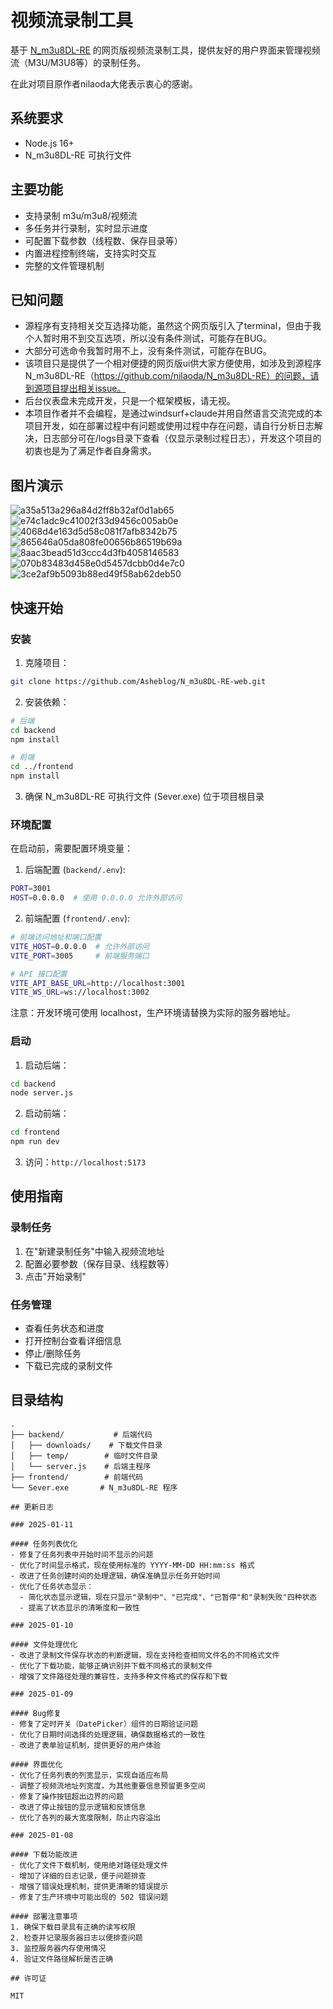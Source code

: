 # 视频流录制工具

基于 [N_m3u8DL-RE](https://github.com/nilaoda/N_m3u8DL-RE) 的网页版视频流录制工具，提供友好的用户界面来管理视频流（M3U/M3U8等）的录制任务。

在此对项目原作者nilaoda大佬表示衷心的感谢。

## 系统要求

- Node.js 16+
- N_m3u8DL-RE 可执行文件

## 主要功能

- 支持录制 m3u/m3u8/视频流
- 多任务并行录制，实时显示进度
- 可配置下载参数（线程数、保存目录等）
- 内置进程控制终端，支持实时交互
- 完整的文件管理机制

## 已知问题

 - 源程序有支持相关交互选择功能，虽然这个网页版引入了terminal，但由于我个人暂时用不到交互选项，所以没有条件测试，可能存在BUG。
 - 大部分可选命令我暂时用不上，没有条件测试，可能存在BUG。
 - 该项目只是提供了一个相对便捷的网页版ui供大家方便使用，如涉及到源程序N_m3u8DL-RE（https://github.com/nilaoda/N_m3u8DL-RE）的问题，请到源项目提出相关issue。
 - 后台仪表盘未完成开发，只是一个框架模板，请无视。
 - 本项目作者并不会编程，是通过windsurf+claude并用自然语言交流完成的本项目开发，如在部署过程中有问题或使用过程中存在问题，请自行分析日志解决，日志部分可在/logs目录下查看（仅显示录制过程日志），开发这个项目的初衷也是为了满足作者自身需求。

## 图片演示
![a35a513a296a84d2ff8b32af0d1ab65](https://github.com/user-attachments/assets/4c798bec-fea5-46cb-9751-aac99c31604d)
![e74c1adc9c41002f33d9456c005ab0e](https://github.com/user-attachments/assets/55a39c60-bbcb-49c5-884c-f56ffda7b019)
![4068d4e163d5d58c081f7afb8342b75](https://github.com/user-attachments/assets/c62b01f1-2509-4116-bff8-29356a5831dd)
![865646a05da808fe00656b86519b69a](https://github.com/user-attachments/assets/98cadd08-39d2-4d20-98a4-7abdb16b2818)
![8aac3bead51d3ccc4d3fb4058146583](https://github.com/user-attachments/assets/f0786543-bc7d-498f-8b4f-d8d66e3503e6)
![070b83483d458e0d5457dcbb0d4e7c0](https://github.com/user-attachments/assets/9cf79bd4-87c6-45f2-8995-40776e5253dd)
![3ce2af9b5093b88ed49f58ab62deb50](https://github.com/user-attachments/assets/e6b1586f-2646-49f6-b437-3f5d605eecba)

## 快速开始

### 安装

1. 克隆项目：
```bash
git clone https://github.com/Asheblog/N_m3u8DL-RE-web.git
```

2. 安装依赖：
```bash
# 后端
cd backend
npm install

# 前端
cd ../frontend
npm install
```

3. 确保 N_m3u8DL-RE 可执行文件 (Sever.exe) 位于项目根目录

### 环境配置

在启动前，需要配置环境变量：

1. 后端配置 (`backend/.env`):
```bash
PORT=3001
HOST=0.0.0.0  # 使用 0.0.0.0 允许外部访问
```

2. 前端配置 (`frontend/.env`):
```bash
# 前端访问地址和端口配置
VITE_HOST=0.0.0.0  # 允许外部访问
VITE_PORT=3005     # 前端服务端口

# API 接口配置
VITE_API_BASE_URL=http://localhost:3001
VITE_WS_URL=ws://localhost:3002
```

注意：开发环境可使用 localhost，生产环境请替换为实际的服务器地址。

### 启动

1. 启动后端：
```bash
cd backend
node server.js
```

2. 启动前端：
```bash
cd frontend
npm run dev
```

3. 访问：`http://localhost:5173`

## 使用指南

### 录制任务

1. 在"新建录制任务"中输入视频流地址
2. 配置必要参数（保存目录、线程数等）
3. 点击"开始录制"

### 任务管理

- 查看任务状态和进度
- 打开控制台查看详细信息
- 停止/删除任务
- 下载已完成的录制文件

## 目录结构

```
.
├── backend/           # 后端代码
│   ├── downloads/    # 下载文件目录
│   ├── temp/        # 临时文件目录
│   └── server.js    # 后端主程序
├── frontend/        # 前端代码
└── Sever.exe       # N_m3u8DL-RE 程序

## 更新日志

### 2025-01-11

#### 任务列表优化
- 修复了任务列表中开始时间不显示的问题
- 优化了时间显示格式，现在使用标准的 YYYY-MM-DD HH:mm:ss 格式
- 改进了任务创建时间的处理逻辑，确保准确显示任务开始时间
- 优化了任务状态显示：
  - 简化状态显示逻辑，现在只显示"录制中"、"已完成"、"已暂停"和"录制失败"四种状态
  - 提高了状态显示的清晰度和一致性

### 2025-01-10

#### 文件处理优化
- 改进了录制文件保存状态的判断逻辑，现在支持检查相同文件名的不同格式文件
- 优化了下载功能，能够正确识别并下载不同格式的录制文件
- 增强了文件路径处理的兼容性，支持多种文件格式的保存和下载

### 2025-01-09

#### Bug修复
- 修复了定时开关（DatePicker）组件的日期验证问题
- 优化了日期时间选择的处理逻辑，确保数据格式的一致性
- 改进了表单验证机制，提供更好的用户体验

#### 界面优化
- 优化了任务列表的列宽显示，实现自适应布局
- 调整了视频流地址列宽度，为其他重要信息预留更多空间
- 修复了操作按钮超出边界的问题
- 改进了停止按钮的显示逻辑和反馈信息
- 优化了各列的最大宽度限制，防止内容溢出

### 2025-01-08

#### 下载功能改进
- 优化了文件下载机制，使用绝对路径处理文件
- 增加了详细的日志记录，便于问题排查
- 增强了错误处理机制，提供更清晰的错误提示
- 修复了生产环境中可能出现的 502 错误问题

#### 部署注意事项
1. 确保下载目录具有正确的读写权限
2. 检查并记录服务器日志以便排查问题
3. 监控服务器内存使用情况
4. 验证文件路径解析是否正确

## 许可证

MIT
